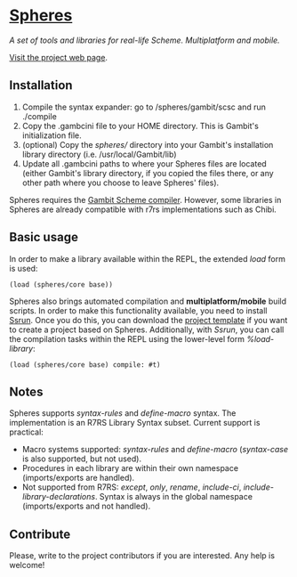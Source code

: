 # [Spheres](http://www.schemespheres.org)

_A set of tools and libraries for real-life Scheme. Multiplatform and mobile._

[Visit the project web page](http://www.schemespheres.org).


## Installation

1. Compile the syntax expander: go to /spheres/gambit/scsc and run ./compile
2. Copy the .gambcini file to your HOME directory. This is Gambit's initialization file.
3. (optional) Copy the _spheres/_ directory into your Gambit's installation library directory (i.e. /usr/local/Gambit/lib)
4. Update all .gambcini paths to where your Spheres files are located (either Gambit's library directory, if you copied the files there, or any other path where you choose to leave Spheres' files).

Spheres requires the [Gambit Scheme compiler](http://gambitscheme.org). However, some libraries in Spheres are already compatible with r7rs implementations such as Chibi.


## Basic usage

In order to make a library available within the REPL, the extended _load_ form is used:

    (load (spheres/core base))

Spheres also brings automated compilation and __multiplatform/mobile__ build scripts. In order to make this functionality available, you need to install [Ssrun](https://github.com/fourthbit/ssrun). Once you do this, you can download the [project template](https://github.com/fourthbit/sphere-project) if you want to create a project based on Spheres. Additionally, with _Ssrun_, you can call the compilation tasks within the REPL using the lower-level form _%load-library_:

    (load (spheres/core base) compile: #t)


## Notes

Spheres supports _syntax-rules_ and _define-macro_ syntax. The implementation is an R7RS Library Syntax subset. Current support is practical:

* Macro systems supported: _syntax-rules_ and _define-macro_ (_syntax-case_ is also supported, but not used).
* Procedures in each library are within their own namespace (imports/exports are handled).
* Not supported from R7RS: _except_, _only_, _rename_, _include-ci_, _include-library-declarations_. Syntax is always in the global namespace (imports/exports and not handled).


## Contribute

Please, write to the project contributors if you are interested. Any help is welcome!
